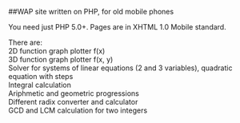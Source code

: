 ##WAP site written on PHP, for old mobile phones

You need just PHP 5.0+. Pages are in XHTML 1.0 Mobile standard. 

There are:<br/>
2D function graph plotter f(x)<br/>
3D function graph plotter f(x, y)<br/>
Solver for systems of linear equations (2 and 3 variables), quadratic equation with steps<br/>
Integral calculation<br/>
Ariphmetic and geometric progressions<br/>
Different radix converter and calculator<br/>
GCD and LCM calculation for two integers<br/>
